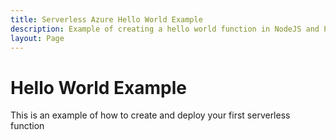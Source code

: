 ```yaml
---
title: Serverless Azure Hello World Example
description: Example of creating a hello world function in NodeJS and Python with the serverless framework
layout: Page
---
```


# Hello World Example

This is an example of how to create and deploy your first serverless function
